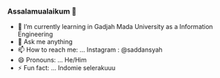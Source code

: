 ### Assalamualaikum 👋

- 🌱 I’m currently learning in Gadjah Mada University as a Information Engineering
- 💬 Ask me anything
- 📫 How to reach me: ... Instagram : @saddansyah
- 😄 Pronouns: ... He/Him
- ⚡ Fun fact: ... Indomie selerakuuu

